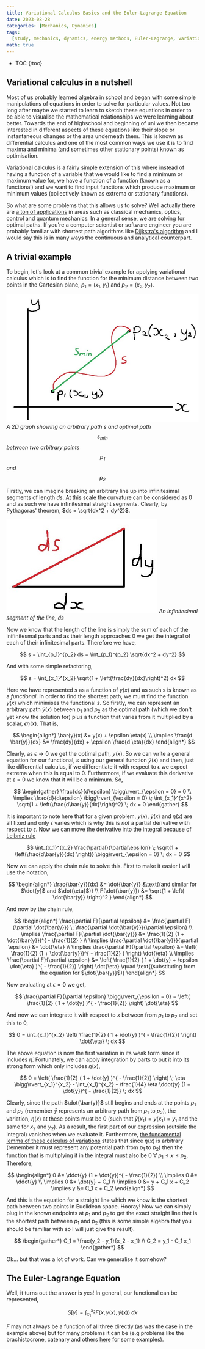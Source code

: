 ```yaml
---
title: Variational Calculus Basics and the Euler-Lagrange Equation
date: 2023-08-28
categories: [Mechanics, Dynamics]
tags:
  [study, mechanics, dynamics, energy methods, Euler-Lagrange, variational calculus, mathematics]
math: true
---
```


<!-- prettier-ignore -->
* TOC
{:toc}

## Variational calculus in a nutshell

Most of us probably learned algebra in school and began with some simple manipulations of equations
in order to solve for particular values. Not too long after maybe we started to learn to sketch
these equations in order to be able to visualise the mathematical relationships we were learning
about better. Towards the end of highschool and beginning of uni we then became interested in
different aspects of these equations like their slope or instantaneous changes or the area
underneath them. This is known as differential calculus and one of the most common ways we use it is
to find maxima and minima (and sometimes other stationary points) known as optimisation.

Variational calculus is a fairly simple extension of this where instead of having a function of a
variable that we would like to find a minimum or maximum value for, we have a function of a function
(known as a functional) and we want to find input functions which produce maximum or minimum values
(collectively known as extrema or stationary functions).

So what are some problems that this allows us to solve? Well actually there are
[a ton of applications](https://en.wikipedia.org/wiki/Calculus_of_variations#Applications) in areas
such as classical mechanics, optics, control and quantum mechanics. In a general sense, we are
solving for optimal paths. If you're a computer scientist or software engineer you are probably
familiar with shortest path algorithms like
[Dijkstra's algorithm](https://en.wikipedia.org/wiki/Dijkstra%27s_algorithm) and I would say this is
in many ways the continuous and analytical counterpart.

## A trivial example

To begin, let's look at a common trivial example for applying variational calculus which is to find
the function for the minimum distance between two points in the Cartesian plane, $p_1=  (x_1, y_1)$
and $p_2 = (x_2, y_2)$.

<!-- prettier-ignore -->
![](/images/variational_calc/shortest_path.jpg) _A 2D graph showing an arbitrary path $s$ and
optimal path $$s_{min}$$ between two arbitrary points $$p_1$$ and $$p_2$$_

Firstly, we can imagine breaking an arbitrary line up into infinitesimal segments of length $ds$. At
this scale the curvature can be considered as 0 and as such we have infinitesimal straight segments.
Clearly, by Pythagoras' theorem, $ds = \sqrt{dx^2 + dy^2}$.

![](/images/variational_calc/segment.jpg) _An infinitesimal segment of the line, $ds$_

Now we know that the length of the line is simply the sum of each of the inifinitesmal parts and as
their length approaches 0 we get the integral of each of their infinitesimal parts. Therefore we
have,

$$
s = \int_{p_1}^{p_2} ds = \int_{p_1}^{p_2} \sqrt{dx^2 + dy^2}
$$

And with some simple refactoring,

$$
s = \int_{x_1}^{x_2} \sqrt{1 + \left(\frac{dy}{dx}\right)^2} dx
$$

Here we have represented $s$ as a function of $y(x)$ and as such s is known as a _functional_. In
order to find the shortest path, we must find the function $y(x)$ which minimises the functional
$s$. So firstly, we can represent an arbitrary path $\bar{y}(x)$ between $p_1$ and $p_2$ as the
optimal path (which we don't yet know the solution for) plus a function that varies from it
multiplied by a scalar, $\epsilon \eta(x)$. That is,

$$
\begin{align*}
  \bar{y}(x) &= y(x) + \epsilon \eta(x) \\
  \implies \frac{d \bar{y}}{dx} &= \frac{dy}{dx} + \epsilon \frac{d \eta}{dx}
\end{align*}
$$

Clearly, as $\epsilon \rightarrow 0$ we get the optimal path, $y(x)$. So we can write a general
equation for our functional, $s$ using our general function $\bar{y}(x)$ and then, just like
differential calculus, if we differentiate it with respect to $\epsilon$ we expect extrema when this
is equal to 0. Furthermore, if we evaluate this derivative at $\epsilon = 0$ we know that it will be
a minimum. So,

$$
\begin{gather}
  \frac{ds}{d\epsilon} \bigg\rvert_{\epsilon = 0} = 0 \\
  \implies \frac{d}{d\epsilon} \bigg\rvert_{\epsilon = 0} \; \int_{x_1}^{x^2} \sqrt{1 +
  \left(\frac{d\bar{y}}{dx}\right)^2} \; dx = 0
\end{gather}
$$

It is important to note here that for a given problem, $y(x)$, $\bar{y}(x)$ and $\eta(x)$ are all
fixed and only $\epsilon$ varies which is why this is _not_ a partial derivative with respect to
$\epsilon$. Now we can move the derivative into the integral because of
[Leibniz rule](https://en.wikipedia.org/wiki/Leibniz_integral_rule)

$$
\int_{x_1}^{x_2} \frac{\partial}{\partial\epsilon} \; \sqrt{1 + \left(\frac{d\bar{y}}{dx} \right)} \bigg\rvert_{\epsilon = 0} \; dx = 0
$$

Now we can apply the chain rule to solve this. First to make it easier I will use the notation,

$$
\begin{align*}
  \frac{\bar{y}}{dx} &= \dot{\bar{y}} &\text{(and similar for $\dot{y}$ and $\dot{\eta}$)} \\
  F(\dot{\bar{y}}) &= \sqrt{1 + \left( \dot{\bar{y}} \right)^2 }
\end{align*}
$$

And now by the chain rule,

$$
\begin{align*}
  \frac{\partial F}{\partial \epsilon} &= \frac{\partial F}{\partial \dot{\bar{y}}} \; \frac{\partial \dot{\bar{y}}}{\partial \epsilon} \\
  \implies \frac{\partial F}{\partial \dot{\bar{y}}} &= \frac{1}{2} (1 + \dot{\bar{y}})^{ - \frac{1}{2} } \\
  \implies \frac{\partial \dot{\bar{y}}}{\partial \epsilon} &= \dot{\eta} \\
  \implies \frac{\partial F}{\partial \epsilon} &= \left( \frac{1}{2} (1 + \dot{\bar{y}})^{ - \frac{1}{2} } \right) \dot{\eta} \\
  \implies \frac{\partial F}{\partial \epsilon} &= \left( \frac{1}{2} ( 1 + \dot{y} + \epsilon \dot{\eta} )^{ - \frac{1}{2}} \right) \dot{\eta} \quad \text{(substituting from the equation for $\dot{\bar{y}}$)}
\end{align*}
$$

Now evaluating at $\epsilon = 0$ we get,

$$
\frac{\partial F}{\partial \epsilon} \bigg\rvert_{\epsilon = 0} = \left( \frac{1}{2} ( 1 + \dot{y} )^{ - \frac{1}{2}} \right) \dot{\eta}
$$

And now we can integrate it with respect to $x$ between from $p_1$ to $p_2$ and set this to 0,

$$
0 = \int_{x_1}^{x_2} \left( \frac{1}{2} ( 1 + \dot{y} )^{ - \frac{1}{2}} \right) \dot{\eta} \; dx
$$

The above equation is now the first variation in its weak form since it includes $\dot{\eta}$.
Fortunately, we can apply integration by parts to put it into its strong form which only includes
$\eta(x)$,

$$
0 = \left( \frac{1}{2} ( 1 + \dot{y} )^{ - \frac{1}{2}} \right) \; \eta \bigg\rvert_{x_1}^{x_2} - \int_{x_1}^{x_2} - \frac{1}{4} \eta \ddot{y} (1 + \dot{y})^{ - \frac{1}{2}} \; dx
$$

Clearly, since the path $\dot{\bar{y}}$ still begins and ends at the points $p_1$ and $p_2$
\(remember $\bar{y}$ represents an arbitrary path from $p_1$ to $p_2$\), the variation, $\eta(x)$ at
these points must be 0 \(such that $\bar{y}(x_1) = y(x_1) = y_1$ and the same for $x_2$ and $y_2$\).
As a result, the first part of our expression (outside the integral) vanishes when we evaluate it.
Furthermore,
[the fundamental lemma of these calculus of variations](https://en.wikipedia.org/wiki/Fundamental_lemma_of_the_calculus_of_variations)
states that since $\eta(x)$ is arbitrary (remember it must represent any potential path from $p_1$
to $p_2$) then the function that is multiplying it in the integral must also be 0
$\forall \; p_1 \leq x \leq p_2$. Therefore,

$$
\begin{align*}
  0 &= \ddot{y} (1 + \dot{y})^{ - \frac{1}{2}} \\
  \implies 0 &= \ddot{y} \\
  \implies 0 &= \dot{y} + C_1 \\
  \implies 0 &= y + C_1 x + C_2
  \implies y &= C_1 x + C_2
\end{align*}
$$

And this is the equation for a straight line which we know is the shortest path between two points
in Euclidean space. Hooray! Now we can simply plug in the known endpoints at $p_1$ and $p_2$ to get
the exact straight line that is the shortest path between $p_1$ and $p_2$ \(this is some simple
algebra that you should be familiar with so I will just give the result\).

$$
\begin{gather*}
  C_1 = \frac{y_2 - y_1}{x_2 - x_1} \\
  C_2 = y_1 - C_1 x_1
\end{gather*}
$$

Ok... but that was a lot of work. Can we generalise it somehow?

## The Euler-Lagrange Equation

Well, it turns out the answer is yes! In general, our functional can be represented,

$$
S[y] = \int_{x_1}^{x_2} F(x, y(x), \dot{y}(x)) \; dx
$$

$F$ may not always be a function of all three directly \(as was the case in the example above\) but
for many problems it can be \(e.g problems like the brachistocrone, catenary and others
[here](https://www.open.edu/openlearn/mod/resource/view.php?id=72745) for some examples\).
